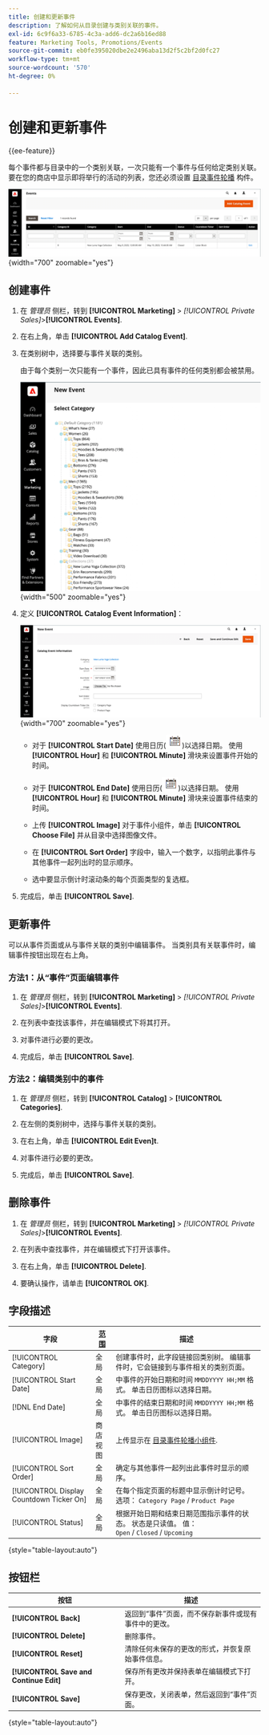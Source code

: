 ```yaml
---
title: 创建和更新事件
description: 了解如何从目录创建与类别关联的事件。
exl-id: 6c9f6a33-6785-4c3a-add6-dc2a6b16ed88
feature: Marketing Tools, Promotions/Events
source-git-commit: eb0fe395020dbe2e2496aba13d2f5c2bf2d0fc27
workflow-type: tm+mt
source-wordcount: '570'
ht-degree: 0%

---
```


# 创建和更新事件

{{ee-feature}}

每个事件都与目录中的一个类别关联，一次只能有一个事件与任何给定类别关联。 要在您的商店中显示即将举行的活动的列表，您还必须设置 [目录事件轮播](../content-design/widget-event-carousel.md) 构件。

![事件列表](./assets/category-events.png){width="700" zoomable="yes"}

## 创建事件

1. 在 _管理员_ 侧栏，转到 **[!UICONTROL Marketing]** > _[!UICONTROL Private Sales]_>**[!UICONTROL Events]**.

1. 在右上角，单击 **[!UICONTROL Add Catalog Event]**.

1. 在类别树中，选择要与事件关联的类别。

   由于每个类别一次只能有一个事件，因此已具有事件的任何类别都会被禁用。

   ![新事件 — 类别树](./assets/catalog-events-category-tree.png){width="500" zoomable="yes"}

1. 定义 **[!UICONTROL Catalog Event Information]**：

   ![目录事件信息](./assets/catalog-event-information.png){width="700" zoomable="yes"}

   - 对于 **[!UICONTROL Start Date]** 使用日历(![日历图标](../assets/icon-calendar.png))以选择日期。 使用 **[!UICONTROL Hour]** 和 **[!UICONTROL Minute]** 滑块来设置事件开始的时间。

   - 对于 **[!UICONTROL End Date]** 使用日历(![日历图标](../assets/icon-calendar.png))以选择日期。 使用 **[!UICONTROL Hour]** 和 **[!UICONTROL Minute]** 滑块来设置事件结束的时间。

   - 上传 **[!UICONTROL Image]** 对于事件小组件，单击 **[!UICONTROL Choose File]** 并从目录中选择图像文件。

   - 在 **[!UICONTROL Sort Order]** 字段中，输入一个数字，以指明此事件与其他事件一起列出时的显示顺序。

   - 选中要显示倒计时滚动条的每个页面类型的复选框。

1. 完成后，单击 **[!UICONTROL Save]**.

## 更新事件

可以从事件页面或从与事件关联的类别中编辑事件。 当类别具有关联事件时，编辑事件按钮出现在右上角。

### 方法1：从“事件”页面编辑事件

1. 在 _管理员_ 侧栏，转到 **[!UICONTROL Marketing]** > _[!UICONTROL Private Sales]_>**[!UICONTROL Events]**.

1. 在列表中查找该事件，并在编辑模式下将其打开。

1. 对事件进行必要的更改。

1. 完成后，单击 **[!UICONTROL Save]**.

### 方法2：编辑类别中的事件

1. 在 _管理员_ 侧栏，转到 **[!UICONTROL Catalog]** > **[!UICONTROL Categories]**.

1. 在左侧的类别树中，选择与事件关联的类别。

1. 在右上角，单击 **[!UICONTROL Edit Even]t**.

1. 对事件进行必要的更改。

1. 完成后，单击 **[!UICONTROL Save]**.

## 删除事件

1. 在 _管理员_ 侧栏，转到 **[!UICONTROL Marketing]** > _[!UICONTROL Private Sales]_>**[!UICONTROL Events]**.

1. 在列表中查找事件，并在编辑模式下打开该事件。

1. 在右上角，单击 **[!UICONTROL Delete]**.

1. 要确认操作，请单击 **[!UICONTROL OK]**.

## 字段描述

| 字段 | [范围](../getting-started/websites-stores-views.md#scope-settings) | 描述 |
|--- |--- |--- |
| [!UICONTROL Category] | 全局 | 创建事件时，此字段链接回类别树。 编辑事件时，它会链接到与事件相关的类别页面。 |
| [!UICONTROL Start Date] | 全局 | 中事件的开始日期和时间 `MMDDYYYY HH;MM` 格式。 单击日历图标以选择日期。 |
| [!DNL End Date] | 全局 | 中事件的结束日期和时间 `MMDDYYYY HH;MM` 格式。 单击日历图标以选择日期。 |
| [!UICONTROL Image] | 商店视图 | 上传显示在 [目录事件轮播小组件](../content-design/widget-event-carousel.md). |
| [!UICONTROL Sort Order] | 全局 | 确定与其他事件一起列出此事件时显示的顺序。 |
| [!UICONTROL Display Countdown Ticker On] | 全局 | 在每个指定页面的标题中显示倒计时记号。 选项： `Category Page` / `Product Page` |
| [!UICONTROL Status] | 全局 | 根据开始日期和结束日期范围指示事件的状态。 状态是只读值。 值： `Open` / `Closed` / `Upcoming` |

{style="table-layout:auto"}

## 按钮栏

| 按钮 | 描述 |
|--- |--- |
| **[!UICONTROL Back]** | 返回到“事件”页面，而不保存新事件或现有事件中的更改。 |
| **[!UICONTROL Delete]** | 删除事件。 |
| **[!UICONTROL Reset]** | 清除任何未保存的更改的形式，并恢复原始事件信息。 |
| **[!UICONTROL Save and Continue Edit]** | 保存所有更改并保持表单在编辑模式下打开。 |
| **[!UICONTROL Save]** | 保存更改，关闭表单，然后返回到“事件”页面。 |

{style="table-layout:auto"}
